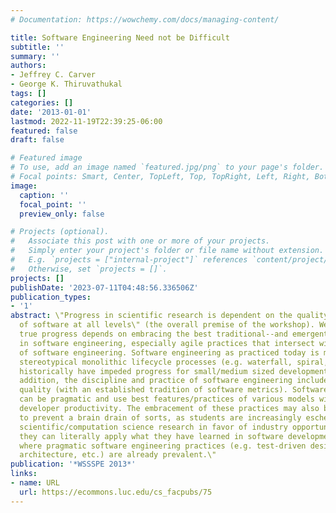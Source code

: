 ```yaml
---
# Documentation: https://wowchemy.com/docs/managing-content/

title: Software Engineering Need not be Difficult
subtitle: ''
summary: ''
authors:
- Jeffrey C. Carver
- George K. Thiruvathukal
tags: []
categories: []
date: '2013-01-01'
lastmod: 2022-11-19T22:39:25-06:00
featured: false
draft: false

# Featured image
# To use, add an image named `featured.jpg/png` to your page's folder.
# Focal points: Smart, Center, TopLeft, Top, TopRight, Left, Right, BottomLeft, Bottom, BottomRight.
image:
  caption: ''
  focal_point: ''
  preview_only: false

# Projects (optional).
#   Associate this post with one or more of your projects.
#   Simply enter your project's folder or file name without extension.
#   E.g. `projects = ["internal-project"]` references `content/project/deep-learning/index.md`.
#   Otherwise, set `projects = []`.
projects: []
publishDate: '2023-07-11T04:48:56.336506Z'
publication_types:
- '1'
abstract: \"Progress in scientific research is dependent on the quality and accessibility
  of software at all levels\" (the overall premise of the workshop). We argue that
  true progress depends on embracing the best traditional--and emergent-- practices
  in software engineering, especially agile practices that intersect with the tradition
  of software engineering. Software engineering as practiced today is more than the
  stereotypical monolithic lifecycle processes (e.g. waterfall, spiral, etc.) that
  historically have impeded progress for small/medium sized development efforts. In
  addition, the discipline and practice of software engineering includes software
  quality (with an established tradition of software metrics). Software processes
  can be pragmatic and use best features/practices of various models without impeding
  developer productivity. The embracement of these practices may also be important
  to prevent a brain drain of sorts, as students are increasingly eschewing traditional
  scientific/computation science research in favor of industry opportunities, where
  they can literally apply what they have learned in software development courses
  where pragmatic software engineering practices (e.g. test-driven design, RESTful
  architecture, etc.) are already prevalent.\"
publication: '*WSSSPE 2013*'
links:
- name: URL
  url: https://ecommons.luc.edu/cs_facpubs/75
---
```

